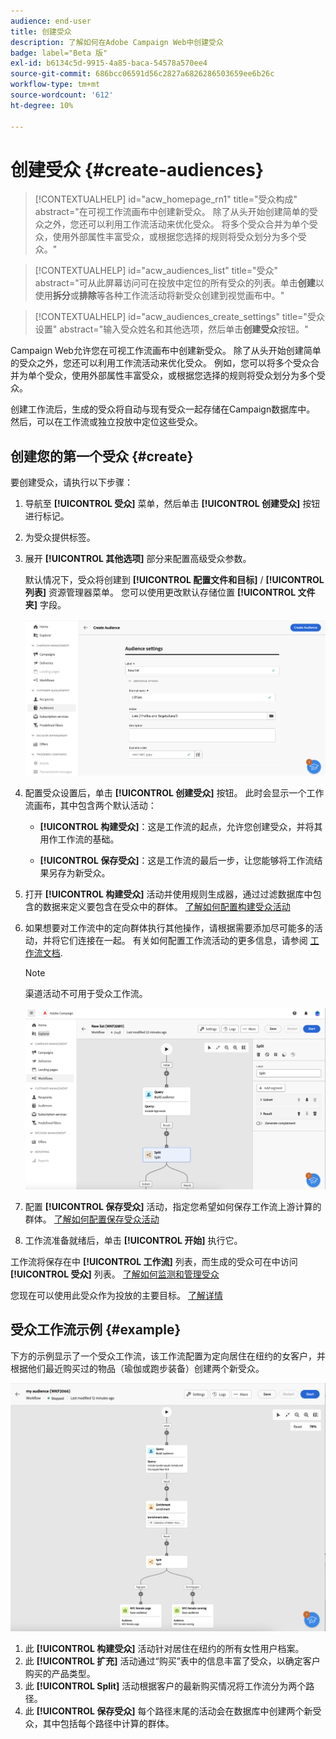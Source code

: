 ```yaml
---
audience: end-user
title: 创建受众
description: 了解如何在Adobe Campaign Web中创建受众
badge: label="Beta 版"
exl-id: b6134c5d-9915-4a85-baca-54578a570ee4
source-git-commit: 686bcc06591d56c2827a6826286503659ee6b26c
workflow-type: tm+mt
source-wordcount: '612'
ht-degree: 10%

---
```


# 创建受众 {#create-audiences}



>[!CONTEXTUALHELP]
>id="acw_homepage_rn1"
>title="受众构成"
>abstract="在可视工作流画布中创建新受众。 除了从头开始创建简单的受众之外，您还可以利用工作流活动来优化受众。 将多个受众合并为单个受众，使用外部属性丰富受众，或根据您选择的规则将受众划分为多个受众。"

>[!CONTEXTUALHELP]
>id="acw_audiences_list"
>title="受众"
>abstract="可从此屏幕访问可在投放中定位的所有受众的列表。单击&#x200B;**创建**&#x200B;以使用&#x200B;**拆分**&#x200B;或&#x200B;**排除**&#x200B;等各种工作流活动将新受众创建到视觉画布中。"

>[!CONTEXTUALHELP]
>id="acw_audiences_create_settings"
>title="受众设置"
>abstract="输入受众姓名和其他选项，然后单击&#x200B;**创建受众**&#x200B;按钮。"

Campaign Web允许您在可视工作流画布中创建新受众。 除了从头开始创建简单的受众之外，您还可以利用工作流活动来优化受众。 例如，您可以将多个受众合并为单个受众，使用外部属性丰富受众，或根据您选择的规则将受众划分为多个受众。

创建工作流后，生成的受众将自动与现有受众一起存储在Campaign数据库中。 然后，可以在工作流或独立投放中定位这些受众。

## 创建您的第一个受众 {#create}

要创建受众，请执行以下步骤：

1. 导航至 **[!UICONTROL 受众]** 菜单，然后单击 **[!UICONTROL 创建受众]** 按钮进行标记。
1. 为受众提供标签。
1. 展开 **[!UICONTROL 其他选项]** 部分来配置高级受众参数。

   默认情况下，受众将创建到 **[!UICONTROL 配置文件和目标]** / **[!UICONTROL 列表]** 资源管理器菜单。 您可以使用更改默认存储位置 **[!UICONTROL 文件夹]** 字段。

   ![](assets/audiences-settings.png)

1. 配置受众设置后，单击 **[!UICONTROL 创建受众]** 按钮。 此时会显示一个工作流画布，其中包含两个默认活动：

   * **[!UICONTROL 构建受众]**：这是工作流的起点，允许您创建受众，并将其用作工作流的基础。

   * **[!UICONTROL 保存受众]**：这是工作流的最后一步，让您能够将工作流结果另存为新受众。

1. 打开 **[!UICONTROL 构建受众]** 活动并使用规则生成器，通过过滤数据库中包含的数据来定义要包含在受众中的群体。 [了解如何配置构建受众活动](../workflows/activities/build-audience.md)

1. 如果想要对工作流中的定向群体执行其他操作，请根据需要添加尽可能多的活动，并将它们连接在一起。 有关如何配置工作流活动的更多信息，请参阅 [工作流文档](../workflows/activities/about-activities.md).

   >[!NOTE]
   >
   >渠道活动不可用于受众工作流。

   ![](assets/audience-creation-canvas.png)

1. 配置 **[!UICONTROL 保存受众]** 活动，指定您希望如何保存工作流上游计算的群体。 [了解如何配置保存受众活动](../workflows/activities/save-audience.md)

1. 工作流准备就绪后，单击 **[!UICONTROL 开始]** 执行它。

工作流将保存在中 **[!UICONTROL 工作流]** 列表，而生成的受众可在中访问 **[!UICONTROL 受众]** 列表。 [了解如何监测和管理受众](manage-audience.md)

您现在可以使用此受众作为投放的主要目标。 [了解详情](add-audience.md)

## 受众工作流示例 {#example}

下方的示例显示了一个受众工作流，该工作流配置为定向居住在纽约的女客户，并根据他们最近购买过的物品（瑜伽或跑步装备）创建两个新受众。

![](assets/audiences-example.png)

1. 此 **[!UICONTROL 构建受众]** 活动针对居住在纽约的所有女性用户档案。
1. 此 **[!UICONTROL 扩充]** 活动通过“购买”表中的信息丰富了受众，以确定客户购买的产品类型。
1. 此 **[!UICONTROL Split]** 活动根据客户的最新购买情况将工作流分为两个路径。
1. 此 **[!UICONTROL 保存受众]** 每个路径末尾的活动会在数据库中创建两个新受众，其中包括每个路径中计算的群体。
